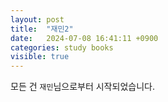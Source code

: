 ```yaml
---
layout: post
title:  "재민2"
date:   2024-07-08 16:41:11 +0900
categories: study books
visible: true
---
```

모든 건 `재민`님으로부터 시작되었습니다.